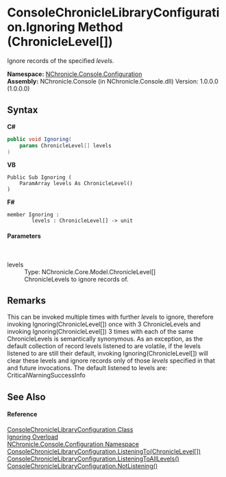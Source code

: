 # ConsoleChronicleLibraryConfiguration.Ignoring Method (ChronicleLevel[])
 

Ignore records of the specified *levels*.

**Namespace:**&nbsp;<a href="N_NChronicle_Console_Configuration.md">NChronicle.Console.Configuration</a><br />**Assembly:**&nbsp;NChronicle.Console (in NChronicle.Console.dll) Version: 1.0.0.0 (1.0.0.0)

## Syntax

**C#**<br />
``` C#
public void Ignoring(
	params ChronicleLevel[] levels
)
```

**VB**<br />
``` VB
Public Sub Ignoring ( 
	ParamArray levels As ChronicleLevel()
)
```

**F#**<br />
``` F#
member Ignoring : 
        levels : ChronicleLevel[] -> unit 

```


#### Parameters
&nbsp;<dl><dt>levels</dt><dd>Type: NChronicle.Core.Model.ChronicleLevel[]<br />ChronicleLevels to ignore records of.</dd></dl>

## Remarks
This can be invoked multiple times with further *levels* to ignore, therefore invoking Ignoring(ChronicleLevel[]) once with 3 ChronicleLevels and invoking Ignoring(ChronicleLevel[]) 3 times with each of the same ChronicleLevels is semantically synonymous. As an exception, as the default collection of record levels listened to are volatile, if the levels listened to are still their default, invoking Ignoring(ChronicleLevel[]) will clear these levels and ignore records only of those *levels* specified in that and future invocations. The default listened to levels are: CriticalWarningSuccessInfo

## See Also


#### Reference
<a href="T_NChronicle_Console_Configuration_ConsoleChronicleLibraryConfiguration.md">ConsoleChronicleLibraryConfiguration Class</a><br /><a href="Overload_NChronicle_Console_Configuration_ConsoleChronicleLibraryConfiguration_Ignoring.md">Ignoring Overload</a><br /><a href="N_NChronicle_Console_Configuration.md">NChronicle.Console.Configuration Namespace</a><br /><a href="M_NChronicle_Console_Configuration_ConsoleChronicleLibraryConfiguration_ListeningTo.md">ConsoleChronicleLibraryConfiguration.ListeningTo(ChronicleLevel[])</a><br /><a href="M_NChronicle_Console_Configuration_ConsoleChronicleLibraryConfiguration_ListeningToAllLevels.md">ConsoleChronicleLibraryConfiguration.ListeningToAllLevels()</a><br /><a href="M_NChronicle_Console_Configuration_ConsoleChronicleLibraryConfiguration_NotListening.md">ConsoleChronicleLibraryConfiguration.NotListening()</a><br />

